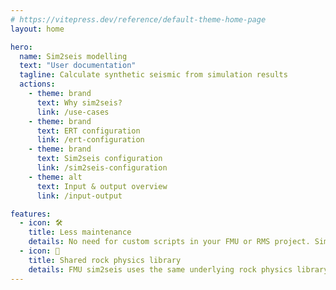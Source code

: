 ```yaml
---
# https://vitepress.dev/reference/default-theme-home-page
layout: home

hero:
  name: Sim2seis modelling
  text: "User documentation"
  tagline: Calculate synthetic seismic from simulation results
  actions:
    - theme: brand
      text: Why sim2seis?
      link: /use-cases
    - theme: brand
      text: ERT configuration
      link: /ert-configuration
    - theme: brand
      text: Sim2seis configuration
      link: /sim2seis-configuration
    - theme: alt
      text: Input & output overview
      link: /input-output

features:
  - icon: 🛠️
    title: Less maintenance
    details: No need for custom scripts in your FMU or RMS project. Sim2seis is maintained centrally by Equinor, and available as pre-installert ERT forward models.
  - icon: 🤝
    title: Shared rock physics library
    details: FMU sim2seis uses the same underlying rock physics library as RokDoc plugins - ensuring consistent output across the software portfolio.
---
```

